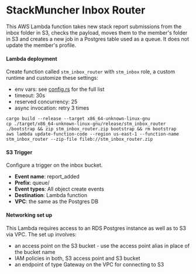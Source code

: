# StackMuncher Inbox Router

This AWS Lambda function takes new stack report submissions from the inbox folder in S3, checks the payload, moves them to the member's folder in S3 and creates a new job in a Postgres table used as a queue. It does not update the member's profile.

#### Lambda deployment

Create function called `stm_inbox_router` with `stm_inbox` role, a custom runtime and customize these settings:
* env vars: see [config.rs](./src/config.rs) for the full list
* timeout: 30s
* reserved concurrency: 25
* async invocation: retry 3 times

```
cargo build --release --target x86_64-unknown-linux-gnu
cp ./target/x86_64-unknown-linux-gnu/release/stm_inbox_router ./bootstrap && zip stm_inbox_router.zip bootstrap && rm bootstrap
aws lambda update-function-code --region us-east-1 --function-name stm_inbox_router --zip-file fileb://stm_inbox_router.zip
```

#### S3 Trigger

Configure a trigger on the inbox bucket.
* **Event name**: report_added
* **Prefix**: queue/
* **Event types**: All object create events
* **Destination**: Lambda function
* **VPC**: the same as the Postgres DB

#### Networking set up

This Lambda requires access to an RDS Postgres instance as well as to S3 via VPC. The set up involves:
* an access point on the S3 bucket - use the access point alias in place of the bucket name
* IAM policies in both, S3 access point and S3 bucket
* an endpoint of type Gateway on the VPC for connecting to S3 